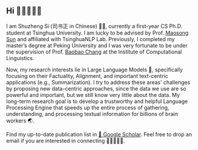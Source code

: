 ## Hi 🧑🏻‍💻👋🏻

I am Shuzheng Si (司书正 in Chinese) ✍🏻, currently a first-year CS Ph.D. student at Tsinghua University. I am lucky to be advised by Prof. [Maosong Sun](https://scholar.google.com/citations?hl=en&user=zIgT0HMAAAAJ&view_op=list_works) and affiliated with TsinghuaNLP Lab. Previously, I completed my master’s degree at Peking University and I was very fortunate to be under the supervision of Prof. [Baobao Chang](https://scholar.google.com.au/citations?user=LaKNyhQAAAAJ&hl=en) at the Institute of Computational Linguistics.


Now, my research interests lie in Large Language Models 🤖, specifically focusing on their Factuality, Alignment, and important text-centric applications (e.g., Summarization). I try to address these areas' challenges by proposing new data-centric approaches, since the data we use are so powerful and important, but we still know very little about the data. My long-term research goal is to develop a trustworthy and helpful Language Processing Engine that speeds up the entire process of gathering, understanding, and processing textual information for billions of brain workers 🌏.


Find my up-to-date publication list in [🔗 Google Scholar](https://scholar.google.com.hk/citations?user=zO2XyZUAAAAJ). Feel free to drop an email if you are interested in connecting 🧑🏻‍🤝‍🧑🏻. 
